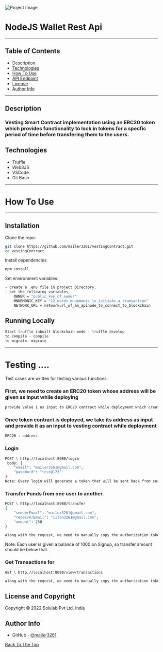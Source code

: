![Project Image](https://upload.wikimedia.org/wikipedia/commons/thumb/d/d9/Node.js_logo.svg/1280px-Node.js_logo.svg.png)

# NodeJS Wallet Rest Api

---

## Table of Contents

- [Description](#description)
- [Technologies](#technologies)
- [How To Use](#how-to-use)
- [API Endpoint](#api-endpoint)
- [License](#license)
- [Author Info](#author-info)

---

## Description

###  Vesting Smart Contract implementation using an ERC20 token which provides functionality to lock in tokens for a specfic period of time before transfering them to the users.

## Technologies

- Truffle
- Web3JS
- VSCode
- Git Bash

---

# How To Use
---

## Installation


Clone the repo:

```bash
git clone https://github.com/mailer3261/vestingContract.git
cd vestingContract
```

Install dependencies:

```bash
npm install
```

Set environment variables:

```bash
- create a .env file in project Directory.
- set the following variables,
    OWNER = "public_key_of_owner"
    MNUEMONIC_KEY = "12_words_mnuemonic_to_initiate_a_transaction"
    NETWORK_URL = networkurl_of_an_apinode_to_connect_to_blockchain
```

## Running Locally

```bash
Start truffle inbuilt blockchain node - truffle develop
to compile - compile
to migrate- migrate
```

---
# Testing ....

Test cases are written for testing various functions

### First, we need to create an ERC20 token whose address will be given as input while deploying

```bash
provide value 1 as input to ERC20 contract while deployment which creates an initial supply of 10^18 tokens.
```

### Once token contract is deployed, we take its address as input and provide it as an input to vesting contract while deployment

```bash
ERC20 : address
```

### Login

```bash
POST \ http://localhost:8080/login
 body: {
    "email": "mailer3261@gmail.com",
    "passWord": "test@123"
}
Note: Every login will generate a token that will be sent back from server in response headers for authorization purposes which will be needed while sending any transaction requests post login.
```

### Transfer Funds from one user to another.

```bash
POST \ http://localhost:8080/transfer
{
    "senderEmail": "mailer3261@gmail.com",
    "receiverEmail": "iitan3261@gmail.com",
    "amount": 250
}

along with the request, we need to manually copy the authorization token received in the previous login response headers and set it to "Authorization" as a Bearer token and paste the Hash.
```

Note: Each user is given a balance of 1000 on Signup, so transfer amount should be below that.

### Get Transactions for

```bash
GET \ http://localhost:8080/view/transactions

along with the request, we need to manually copy the authorization token received in the previous login response headers and set it to "Authorization" as a Bearer token and paste the Hash.
```
## License and Copyright

Copyright © 2022
Solulab Pvt Ltd.
India

## Author Info

- GitHub - [@mailer3261](https://github.com/mailer3261)

[Back To The Top](#read-me-template)

